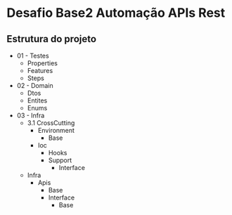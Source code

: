 # Desafio Base2 Automação APIs Rest

## Estrutura do projeto

- 01 - Testes
  - Properties
  - Features
  - Steps
- 02 - Domain
  - Dtos
  - Entites
  - Enums
- 03 - Infra
  - 3.1 CrossCutting
    - Environment
      - Base
    - Ioc
      - Hooks
      - Support
        - Interface
  - Infra
    - Apis
      - Base
      - Interface
        - Base

